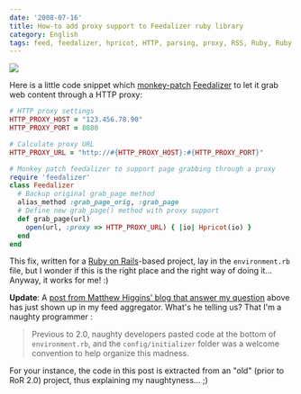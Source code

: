 ```yaml
---
date: '2008-07-16'
title: How-to add proxy support to Feedalizer ruby library
category: English
tags: feed, feedalizer, hpricot, HTTP, parsing, proxy, RSS, Ruby, Ruby on Rails
---
```


![]({attach}feedalizer.png)

Here is a little code snippet which
[monkey-patch](https://en.wikipedia.org/wiki/Monkey_patch)
[Feedalizer](https://termos.vemod.net/feedalizer) to let it grab web content
through a HTTP proxy:

```ruby
# HTTP proxy settings
HTTP_PROXY_HOST = "123.456.78.90"
HTTP_PROXY_PORT = 8080

# Calculate proxy URL
HTTP_PROXY_URL = "http://#{HTTP_PROXY_HOST}:#{HTTP_PROXY_PORT}"

# Monkey patch feedalizer to support page grabbing through a proxy
require 'feedalizer'
class Feedalizer
  # Backup original grab_page method
  alias_method :grab_page_orig, :grab_page
  # Define new grab_page() method with proxy support
  def grab_page(url)
    open(url, :proxy => HTTP_PROXY_URL) { |io| Hpricot(io) }
  end
end
```

This fix, written for a [Ruby on Rails](https://www.rubyonrails.org)-based
project, lay in the `environment.rb` file, but I wonder if this is the right
place and the right way of doing it... Anyway, it works for me! :)

**Update**: A [post from Matthew Higgins' blog that answer my
question](https://www.strictlyuntyped.com/2008/06/rails-where-to-put-other-files.html)
above has just shown up in my feed aggregator. What's he telling us? That I'm a
naughty programmer :

> Previous to 2.0, naughty developers pasted code at the bottom of
> `environment.rb`, and the `config/initializer` folder was a welcome convention
> to help organize this madness.

For your instance, the code in this post is extracted from an "old" (prior to
RoR 2.0) project, thus explaining my naughtyness... ;)

